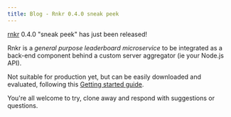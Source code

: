 ```yaml
---
title: Blog - Rnkr 0.4.0 sneak peek
---
```

[rnkr](http://rnkr.itadinanta.net/) 0.4.0 "sneak peek" has just been released!

Rnkr is a _general purpose leaderboard microservice_ to be integrated as a back-end component behind 
a custom server aggregator (ie your Node.js API).

Not suitable for production yet, but can be easily downloaded and evaluated, following this
[Getting started guide](quickstart).

You're all welcome to try, clone away and respond with suggestions or questions.